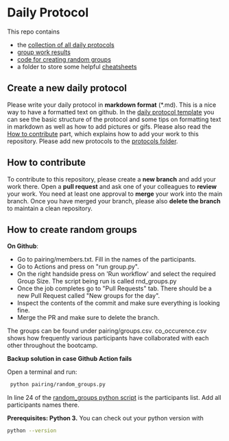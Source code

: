 # Daily Protocol

This repo contains 
- the [collection of all daily protocols](protocols)
- [group work results](group_work)
- [code for creating random groups](pairing/random_groups.py)
- a folder to store some helpful [cheatsheets](cheatsheets)

## Create a new daily protocol

Please write your daily protocol in **markdown format** (*.md). This is a nice way to have a formatted text on github. In the [daily protocol template](protocols/protocol_template.md) you can see the basic structure of the protocol and some tips on formatting text in markdown as well as how to add pictures or gifs.
Please also read the [How to contribute](#how-to-contribute) part, which explains how to add your work to this repository. Please add new protocols to the [protocols folder](protocols).

## How to contribute

To contribute to this repository, please create a **new branch** and add your work there. Open a **pull request** and ask one of your colleagues to **review** your work. You need at least one approval to **merge** your work into the main branch. Once you have merged your branch, please also **delete the branch** to maintain a clean repository.

## How to create random groups

**On Github**: 
- Go to pairing/members.txt. Fill in the names of the participants.  
- Go to Actions and press on "run group.py". 
- On the right handside press on 'Run workflow' and select the required Group Size. The script being run is called rnd_groups.py
- Once the job completes go to "Pull Requests" tab. There should be a new Pull Request called "New groups for the day". 
- Inspect the contents of the commit and make sure everything is looking fine. 
- Merge the PR and make sure to delete the branch. 

The groups can be found under pairing/groups.csv. co_occurence.csv shows how frequently various participants have collaborated with each other throughout the bootcamp. 

**Backup solution in case Github Action fails**

Open a terminal and run:

```bash
 python pairing/random_groups.py
 ```

In line 24 of the [random_groups python script](pairing/random_groups.py) is the participants list. Add all participants names there.

 **Prerequisites: Python 3.**
You can check out your python version with 
```bash
python --version
```
